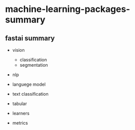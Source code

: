 # machine-learning-packages-summary

## fastai summary
 
* vision
    * classification
    * segmentation

* nlp
 * languege model
 * text classification
* tabular

* learners
* metrics

